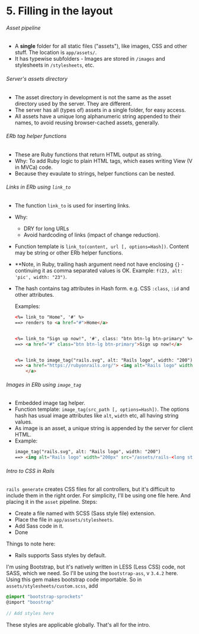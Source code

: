 # 5. Filling in the layout
###### Asset pipeline
- A **single** folder for all static files ("assets"), like images, CSS and other stuff.
The location is `app/assets/`. 
- It has typewise subfolders - Images are stored in `/images` and stylesheets in `/stylesheets`, etc.

###### Server's assets directory
- The asset directory in development is not the same as the asset directory used by the server. They are different.
- The server has all (types of) assets in a single folder, for easy access.
- All assets have a unique long alphanumeric string appended to their names, to avoid reusing browser-cached assets, generally.

###### ERb tag helper functions
- These are Ruby functions that return HTML output as string.
- Why: To add Ruby logic to plain HTML tags, which eases writing View (V in MVCa) code.
- Because they evaulate to strings, helper functions can be nested.

###### Links in ERb using `link_to`
- The function `link_to` is used for inserting links. 
- Why:
	- DRY for long URLs
	- Avoid hardcoding of links (impact of change reduction).
- Function template is `link_to(content, url [, options=Hash])`. Content may be string or other ERb helper functions.
- **Note, in Ruby, trailing hash argument need not have enclosing `{}` - continuing it as comma separated values is OK.  Example: `f(23, alt: 'pic', width: "23")`.
- The hash contains tag attributes in Hash form. e.g. CSS `:class`, `:id` and other attributes.

	Examples:
	```HTML
	<%= link_to "Home", '#' %>
	==> renders to <a href="#">Home</a>


	<%= link_to "Sign up now!", '#', class: "btn btn-lg btn-primary" %>
	==> <a href="#" class="btn btn-lg btn-primary">Sign up now!</a>


	<%= link_to image_tag("rails.svg", alt: "Rails logo", width: "200"), "https://rubyonrails.org/" %>
	==> <a href="https://rubyonrails.org/"> <img alt="Rails logo" width="200px" src="/assets/rails-<long-string>.svg">
		</a>
	```

###### Images in ERb using `image_tag`
- Embedded image tag helper.
- Function template: `image_tag(src_path [, options=Hash])`. The options hash has usual image attributes like `alt`, `width` etc, all having string values.
- As image is an asset, a unique string is appended by the server for client HTML.
- Example: 
	```HTML
	image_tag("rails.svg", alt: "Rails logo", width: "200")
	==> <img alt="Rails logo" width="200px" src="/assets/rails-<long string>.svg">
	```
	
###### Intro to CSS in Rails
`rails generate` creates CSS files for all controllers, but it's difficult to include them in the right order. For simplicity, I'll be using one file here. And placing it in the `asset` pipeline.
Steps:
- Create a file named with SCSS (Sass style file) extension.
- Place the file in `app/assets/stylesheets`.
- Add Sass code in it.
- Done

Things to note here:
- Rails supports Sass styles by default.

I'm using Bootstrap, but it's natively written in LESS (Less CSS) code, not SASS, which we need. So I'll be using the `bootstrap-ass`, v `3.4.2` here. Using this gem makes bootstrap code importable. So in `assets/stylesheets/custom.scss`, add
```SCSS
@import "bootstrap-sprockets"
@import "boostrap"
	
// Add styles here
```
These styles are applicable globally.
That's all for the intro.